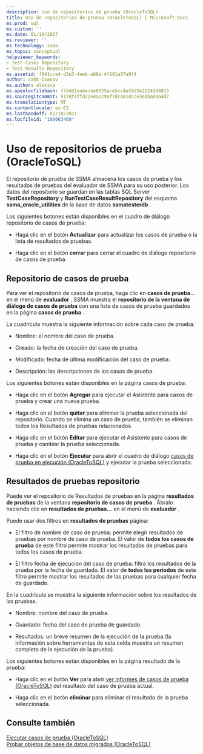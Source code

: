 ```yaml
---
description: Uso de repositorios de prueba (OracleToSQL)
title: Uso de repositorios de prueba (OracleToSQL) | Microsoft Docs
ms.prod: sql
ms.custom: ''
ms.date: 01/19/2017
ms.reviewer: ''
ms.technology: ssma
ms.topic: conceptual
helpviewer_keywords:
- Test Cases Repository
- Test Results Repository
ms.assetid: f941cce4-d3e3-4aeb-a88a-4f101a97a9f4
author: nahk-ivanov
ms.author: alexiva
ms.openlocfilehash: f73dd1aabecee8625ace5cc4af0d342124306815
ms.sourcegitcommit: 917df4ffd22e4a229af7dc481dcce3ebba0aa4d7
ms.translationtype: MT
ms.contentlocale: es-ES
ms.lasthandoff: 02/10/2021
ms.locfileid: "100063460"
---
```

# <a name="using-test-repositories-oracletosql"></a>Uso de repositorios de prueba (OracleToSQL)
El repositorio de prueba de SSMA almacena los casos de prueba y los resultados de pruebas del evaluador de SSMA para su uso posterior. Los datos del repositorio se guardan en las tablas SQL Server **TestCaseRepository** y **RunTestCaseResultRepository** del esquema **ssma_oracle_utilities** de la base de datos **ssmatesterdb** .  
  
Los siguientes botones están disponibles en el cuadro de diálogo repositorio de casos de prueba:  
  
-   Haga clic en el botón **Actualizar** para actualizar los casos de prueba o la lista de resultados de pruebas.  
  
-   Haga clic en el botón **cerrar** para cerrar el cuadro de diálogo repositorio de casos de prueba.  
  
## <a name="test-cases-repository"></a>Repositorio de casos de prueba  
Para ver el repositorio de casos de prueba, haga clic en **casos de prueba...** en el menú de **evaluador** . SSMA muestra el **repositorio de la ventana de diálogo de casos de prueba** con una lista de casos de prueba guardados en la página **casos de prueba** .  
  
La cuadrícula muestra la siguiente información sobre cada caso de prueba:  
  
-   Nombre: el nombre del caso de prueba.  
  
-   Creado: la fecha de creación del caso de prueba.  
  
-   Modificado: fecha de última modificación del caso de prueba.  
  
-   Descripción: las descripciones de los casos de prueba.  
  
Los siguientes botones están disponibles en la página casos de prueba:  
  
-   Haga clic en el botón **Agregar** para ejecutar el Asistente para casos de prueba y crear una nueva prueba.  
  
-   Haga clic en el botón **quitar** para eliminar la prueba seleccionada del repositorio. Cuando se elimina un caso de prueba, también se eliminan todos los Resultados de pruebas relacionados.  
  
-   Haga clic en el botón **Editar** para ejecutar el Asistente para casos de prueba y cambiar la prueba seleccionada.  
  
-   Haga clic en el botón **Ejecutar** para abrir el cuadro de diálogo [casos de prueba en ejecución (OracleToSQL)](./running-test-cases-oracletosql.md) y ejecutar la prueba seleccionada.  
  
## <a name="test-results-repository"></a>Resultados de pruebas repositorio  
Puede ver el repositorio de Resultados de pruebas en la página **resultados de pruebas** de la ventana **repositorio de casos de prueba** . Ábralo haciendo clic en **resultados de pruebas...** en el menú de **evaluador** .  
  
Puede usar dos filtros en **resultados de pruebas** página:  
  
-   El filtro de nombre de caso de prueba: permite elegir resultados de pruebas por nombre de caso de prueba. El valor de **todos los casos de prueba** de este filtro permite mostrar los resultados de pruebas para todos los casos de prueba.  
  
-   El filtro fecha de ejecución del caso de prueba: filtra los resultados de la prueba por la fecha de guardado. El valor de **todos los períodos** de este filtro permite mostrar los resultados de las pruebas para cualquier fecha de guardado.  
  
En la cuadrícula se muestra la siguiente información sobre los resultados de las pruebas.  
  
-   Nombre: nombre del caso de prueba.  
  
-   Guardado: fecha del caso de prueba de guardado.  
  
-   Resultados: un breve resumen de la ejecución de la prueba (la información sobre herramientas de esta celda muestra un resumen completo de la ejecución de la prueba).  
  
Los siguientes botones están disponibles en la página resultado de la prueba:  
  
-   Haga clic en el botón **Ver** para abrir [ver informes de casos de prueba &#40;OracleToSQL&#41;](../../ssma/oracle/viewing-test-case-reports-oracletosql.md) del resultado del caso de prueba actual.  
  
-   Haga clic en el botón **eliminar** para eliminar el resultado de la prueba seleccionada.  
  
## <a name="see-also"></a>Consulte también  
[Ejecutar casos de prueba &#40;OracleToSQL&#41;](../../ssma/oracle/running-test-cases-oracletosql.md)  
[Probar objetos de base de datos migrados &#40;OracleToSQL&#41;](../../ssma/oracle/testing-migrated-database-objects-oracletosql.md)  
